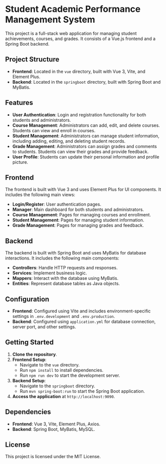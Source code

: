 # Student Academic Performance Management System

This project is a full-stack web application for managing student achievements, courses, and grades. It consists of a Vue.js frontend and a Spring Boot backend.

## Project Structure

- **Frontend**: Located in the `vue` directory, built with Vue 3, Vite, and Element Plus.
- **Backend**: Located in the `springboot` directory, built with Spring Boot and MyBatis.

## Features

- **User Authentication**: Login and registration functionality for both students and administrators.
- **Course Management**: Administrators can add, edit, and delete courses. Students can view and enroll in courses.
- **Student Management**: Administrators can manage student information, including adding, editing, and deleting student records.
- **Grade Management**: Administrators can assign grades and comments to students. Students can view their grades and provide feedback.
- **User Profile**: Students can update their personal information and profile picture.

## Frontend

The frontend is built with Vue 3 and uses Element Plus for UI components. It includes the following main views:

- **Login/Register**: User authentication pages.
- **Manager**: Main dashboard for both students and administrators.
- **Course Management**: Pages for managing courses and enrollment.
- **Student Management**: Pages for managing student information.
- **Grade Management**: Pages for managing grades and feedback.

## Backend

The backend is built with Spring Boot and uses MyBatis for database interactions. It includes the following main components:

- **Controllers**: Handle HTTP requests and responses.
- **Services**: Implement business logic.
- **Mappers**: Interact with the database using MyBatis.
- **Entities**: Represent database tables as Java objects.

## Configuration

- **Frontend**: Configured using Vite and includes environment-specific settings in `.env.development` and `.env.production`.
- **Backend**: Configured using `application.yml` for database connection, server port, and other settings.

## Getting Started

1. **Clone the repository**.
2. **Frontend Setup**:
   - Navigate to the `vue` directory.
   - Run `npm install` to install dependencies.
   - Run `npm run dev` to start the development server.
3. **Backend Setup**:
   - Navigate to the `springboot` directory.
   - Run `mvn spring-boot:run` to start the Spring Boot application.
4. **Access the application** at `http://localhost:9090`.

## Dependencies

- **Frontend**: Vue 3, Vite, Element Plus, Axios.
- **Backend**: Spring Boot, MyBatis, MySQL.

## License

This project is licensed under the MIT License. 